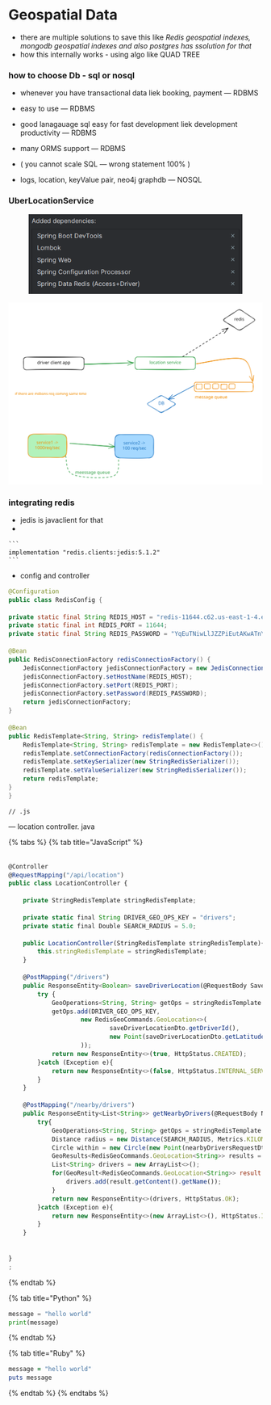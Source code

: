 # Geospatial Data

* there are multiple solutions to save this like _Redis geospatial indexes, mongodb geospatial indexes and also postgres has ssolution for that_
* how this internally works - using algo like QUAD TREE



### how to choose Db - sql or nosql

* whenever you have transactional data liek booking, payment — RDBMS
* easy to use — RDBMS
* good lanagauage sql easy for fast development liek development productivity — RDBMS
* many ORMS support — RDBMS
* ( you cannot scale SQL — wrong statement 100% )



* logs, location, keyValue pair, neo4j graphdb — NOSQL



### UberLocationService

<figure><img src=".gitbook/assets/image (1).png" alt=""><figcaption></figcaption></figure>

<img src=".gitbook/assets/file.excalidraw (3).svg" alt="" class="gitbook-drawing">

### integrating redis

* jedis is javaclient for that
*

    ```
    implementation "redis.clients:jedis:5.1.2"
    ```



* config and controller

```java
@Configuration
public class RedisConfig {

private static final String REDIS_HOST = "redis-11644.c62.us-east-1-4.ec2.redns.redis-cloud.com";
private static final int REDIS_PORT = 11644;
private static final String REDIS_PASSWORD = "YqEuTNiwLlJZZPiEutAKwATnYSifEZt3";

@Bean
public RedisConnectionFactory redisConnectionFactory() {
    JedisConnectionFactory jedisConnectionFactory = new JedisConnectionFactory();
    jedisConnectionFactory.setHostName(REDIS_HOST);
    jedisConnectionFactory.setPort(REDIS_PORT);
    jedisConnectionFactory.setPassword(REDIS_PASSWORD);
    return jedisConnectionFactory;
}

@Bean
public RedisTemplate<String, String> redisTemplate() {
    RedisTemplate<String, String> redisTemplate = new RedisTemplate<>();
    redisTemplate.setConnectionFactory(redisConnectionFactory());
    redisTemplate.setKeySerializer(new StringRedisSerializer());
    redisTemplate.setValueSerializer(new StringRedisSerializer());
    return redisTemplate;
}
}
```

```
// .js
```

— location controller. java

{% tabs %}
{% tab title="JavaScript" %}
```javascript

@Controller
@RequestMapping("/api/location")
public class LocationController {

    private StringRedisTemplate stringRedisTemplate;

    private static final String DRIVER_GEO_OPS_KEY = "drivers";
    private static final Double SEARCH_RADIUS = 5.0;

    public LocationController(StringRedisTemplate stringRedisTemplate){
        this.stringRedisTemplate = stringRedisTemplate;
    }

    @PostMapping("/drivers")
    public ResponseEntity<Boolean> saveDriverLocation(@RequestBody SaveDriverLocationDto saveDriverLocationDto){
        try {
            GeoOperations<String, String> getOps = stringRedisTemplate.opsForGeo();
            getOps.add(DRIVER_GEO_OPS_KEY,
                    new RedisGeoCommands.GeoLocation<>(
                            saveDriverLocationDto.getDriverId(),
                            new Point(saveDriverLocationDto.getLatitude(), saveDriverLocationDto.getLongitude())
                    ));
            return new ResponseEntity<>(true, HttpStatus.CREATED);
        }catch (Exception e){
            return new ResponseEntity<>(false, HttpStatus.INTERNAL_SERVER_ERROR);
        }
    }

    @PostMapping("/nearby/drivers")
    public ResponseEntity<List<String>> getNearbyDrivers(@RequestBody NearbyDriversRequestDto nearbyDriversRequestDto){
        try{
            GeoOperations<String, String> getOps = stringRedisTemplate.opsForGeo();
            Distance radius = new Distance(SEARCH_RADIUS, Metrics.KILOMETERS);    // 5KM
            Circle within = new Circle(new Point(nearbyDriversRequestDto.getLatitude(), nearbyDriversRequestDto.getLongitude()), radius);
            GeoResults<RedisGeoCommands.GeoLocation<String>> results = getOps.radius(DRIVER_GEO_OPS_KEY, within);
            List<String> drivers = new ArrayList<>();
            for(GeoResult<RedisGeoCommands.GeoLocation<String>> result : results){
                drivers.add(result.getContent().getName());
            }
            return new ResponseEntity<>(drivers, HttpStatus.OK);
        }catch (Exception e){
            return new ResponseEntity<>(new ArrayList<>(), HttpStatus.INTERNAL_SERVER_ERROR);
        }
    }


}
;
```
{% endtab %}

{% tab title="Python" %}
```python
message = "hello world"
print(message)
```
{% endtab %}

{% tab title="Ruby" %}
```ruby
message = "hello world"
puts message
```
{% endtab %}
{% endtabs %}
